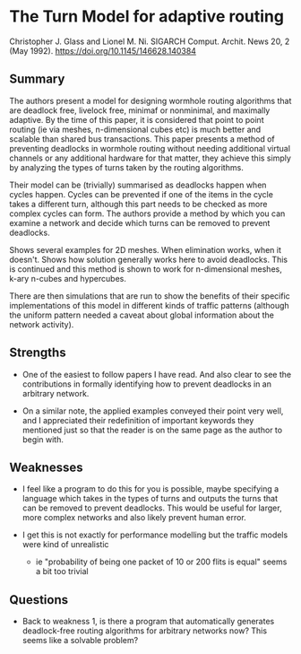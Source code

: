 # The Turn Model for adaptive routing
Christopher J. Glass and Lionel M. Ni.
SIGARCH Comput. Archit. News 20, 2 (May 1992). 
https://doi.org/10.1145/146628.140384

## Summary

The authors present a model for designing wormhole routing algorithms that are deadlock free, livelock free, minimaf or nonminimal, and maximally adaptive. By the time of this paper, it is considered that point to point routing (ie via meshes, n-dimensional cubes etc) is much better and scalable than shared bus transactions. This paper presents a method of preventing deadlocks in wormhole routing without needing additional virtual channels or any additional hardware for that matter, they achieve this simply by analyzing the types of turns taken by the routing algorithms.

Their model can be (trivially) summarised as deadlocks happen when cycles happen. Cycles can be prevented if one of the items in the cycle takes a different turn, although this part needs to be checked as more complex cycles can form. The authors provide a method by which you can examine a network and decide which turns can be removed to prevent deadlocks.

Shows several examples for 2D meshes. When elimination works, when it doesn't. Shows how solution generally works here to avoid deadlocks. This is continued and this method is shown to work for n-dimensional meshes, k-ary n-cubes and hypercubes.

There are then simulations that are run to show the benefits of their specific implementations of this model in different kinds of traffic patterns (although the uniform pattern needed a caveat about global information about the network activity).

## Strengths

- One of the easiest to follow papers I have read. And also clear to see the contributions in formally identifying how to prevent deadlocks in an arbitrary network.

- On a similar note, the applied examples conveyed their point very well, and I appreciated their redefinition of important keywords they mentioned just so that the reader is on the same page as the author to begin with.

## Weaknesses

- I feel like a program to do this for you is possible, maybe specifying a language which takes in the types of turns and outputs the turns that can be removed to prevent deadlocks. This would be useful for larger, more complex networks and also likely prevent human error.

- I get this is not exactly for performance modelling but the traffic models were kind of unrealistic
    - ie "probability of being one packet of 10 or 200 flits is equal" seems a bit too trivial

## Questions

- Back to weakness 1, is there a program that automatically generates deadlock-free routing algorithms for arbitrary networks now? This seems like a solvable problem?